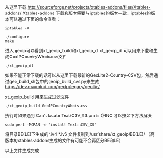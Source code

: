 从这里下载 http://sourceforge.net/projects/xtables-addons/files/Xtables-addons/ Xtables-addons
下载的版本需要与iptables的版本一致，iptables的版本可以通过下面的命令查看：
```
iptables -V
```

```
./configure
make
```
进入 geoip可以看到xt_geoip_build和xt_geoip_dl
xt_geoip_dl 可以用来下载和生成GeoIPCountryWhois.csv文件
```
./xt_geoip_dl
```
如果不能正常下载的话可以从这里下载最新的GeoLite2-Country-CSV包，然后通过geo_build_sh包中的geoip_build_cvs.py来生成
https://dev.maxmind.com/geoip/legacy/geolite/

xt_geoip_build 用来生成过滤文件
```
./xt_geoip_build GeoIPCountryWhois.csv
```

执行时如果遇到 Can't locate Text/CSV_XS.pm in @INC 可以按如下方法解决
```
sudo perl -MCPAN -e 'install Text::CSV_XS'
```

将目录BE(LE)下生成的*.iv4 *.iv6 文件复制到/usr/share/xt_geoip/BE(LE)/
（高版本的xtables-addons生成的文件有可能不会再区分BE和LE）

以上文件生成完成
